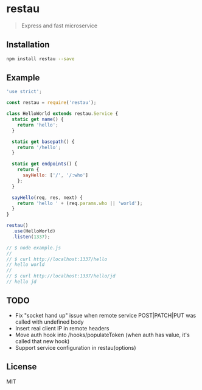 # restau

> Express and fast microservice

## Installation

```bash
npm install restau --save
```

## Example

```javascript
'use strict';

const restau = require('restau');

class HelloWorld extends restau.Service {
  static get name() {
    return 'hello';
  }

  static get basepath() {
    return '/hello';
  }

  static get endpoints() {
    return {
      sayHello: ['/', '/:who']
    };
  }

  sayHello(req, res, next) {
    return 'hello ' + (req.params.who || 'world');
  }
}

restau()
  .use(HelloWorld)
  .listen(1337);

// $ node example.js
//
// $ curl http://localhost:1337/hello
// hello world
//
// $ curl http://localhost:1337/hello/jd
// hello jd

```

## TODO

* Fix "socket hand up" issue when remote service POST|PATCH|PUT was called with undefined body
* Insert real client IP in remote headers
* Move auth hook into /hooks/populateToken (when auth has value, it's called that new hook)
* Support service configuration in restau(options)

## License

MIT
